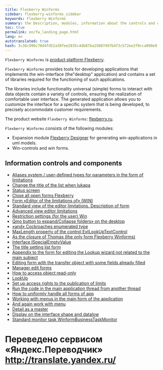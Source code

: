 ```yaml
--- 
title: Flexberry Winforms 
sidebar: flexberry-winforms_sidebar 
keywords: Flexberry Winforms 
summary: the Description, modules, information about the controls and components 
toc: true 
permalink: en/fw_landing_page.html 
lang: en 
autotranslated: true 
hash: 3c36c999c70d4fd52a30fee2835c4db07ba25807497b4f3c572ee2f0cca090e9 
--- 
```


`Flexberry Winforms` is [product platform Flexberry](fp_platform-structure.html). 

`Flexberry Winforms` provides tools for developing applications that implements the win-interface (the"desktop" application) and contains a set of libraries required for the functioning of such applications. 

The libraries include functionality universal (simple) forms to interact with data objects contain a variety of controls, ensuring the realization of comfortable user interface. The generated application allows you to customize the interface for a specific system that is being developed, to precisely accommodate customer requirements. 

The product website `Flexberry Winforms`: [flexberry.ru](http://flexberry.ru/Flexberry/ForDevelopers/FlexberryWinforms). 

`Flexberry Winforms` consists of the following modules: 

* Expansion module [Flexberry Designer](fd_landing_page.html) for generating win-applications in uml models. 
* Win-controls and win forms. 

## Information controls and components 

* [Aliases system / user-defined types for parameters in the form of limitations](fw_aliases-system-and-user-types.html) 
* [Change the title of the list when lukapa](fw_change-name-list-with-lookup.html) 
* [Status screen](fw_base-win-position.html) 
* [Close all open forms Flexberry](fw_close-all-opened-forms.html) 
* [Form «Editor of the limitations of» (WIN)](fw_winforms-limit-editor-form.html) 
* [Standard view of the editor limitations. Description of form](fw_description-form-limit-editor-in-standard-form.html) 
* [Advanced view editor limitations](fw_limit-editor-advanced-view.html) 
* [Restriction settings (for the user) Win](fw_limit-editor-params.html) 
* [Qmo button to expand/Collapse folders» on the desktop](fw_desktop-operations.html) 
* [«and» Cockroaches enumerated type](fw_empty-enum-value-validation.html) 
* [MaxLength property of the control ExtLookUpTextControl](fw_extended-lookup.html) 
* [As the closure of Thomas (the only form Flexberry Winforms)](fw_forbid-closing-form.html) 
* [Interface ISpecialEmptyValue](fo_i-special-empty-value.html) 
* [The title setting list form](fw_list-form-caption.html) 
* [Appendix to the form for editing the Lookup wizard not related to the main subject](fw_lookup-another-object.html) 
* [Editing form with the transfer object with some fields already filled](fa_open-editform-custom-object.html) 
* [Manager edit forms](fw_editmanager.html) 
* [How to access object read-only](fo_read-only-object.html) 
* [LookUp](fw_lookup.html) 
* [Set up access rights to the publication of limits](fw_setting-permissions-for-publication-restrictions.html) 
* [Run the code in the main application thread from another thread](fw_ui-synchronization-context.html) 
* [How to uniformly handle all forms of app](fw_uniformly-handle-all-application-forms.html) 
* [Working with menus in the main form of the application](fw_work-with-menu-in-main-form-app.html) 
* [And again work with menu](fw_working-with-menu.html) 
* [Detail as a master](fw_detail-as-master.html) 
* [Display on the interface shape and datalow](fo_masters-details.html) 
* [Standard monitor task WinformBusinessTaskMonitor](fw_winform-business-task-monitor.html) 



 # Переведено сервисом «Яндекс.Переводчик» http://translate.yandex.ru/